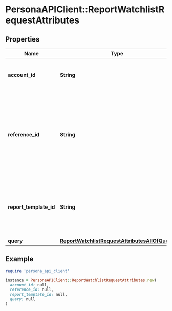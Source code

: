 # PersonaAPIClient::ReportWatchlistRequestAttributes

## Properties

| Name | Type | Description | Notes |
| ---- | ---- | ----------- | ----- |
| **account_id** | **String** | Account ID to associate with this Report. | [optional] |
| **reference_id** | **String** | Reference ID to refer to an entity in your user model. This field is deprecated in favor of &#x60;meta.auto-create-account-reference-id&#x60;. | [optional] |
| **report_template_id** | **String** | ID of Verification Template. Starts with &#x60;rptp_&#x60;. You can find your Report Template IDs [here](https://app.withpersona.com/dashboard/report-templates). | [optional] |
| **query** | [**ReportWatchlistRequestAttributesAllOfQuery**](ReportWatchlistRequestAttributesAllOfQuery.md) |  |  |

## Example

```ruby
require 'persona_api_client'

instance = PersonaAPIClient::ReportWatchlistRequestAttributes.new(
  account_id: null,
  reference_id: null,
  report_template_id: null,
  query: null
)
```

